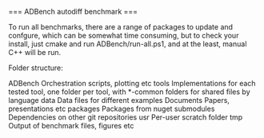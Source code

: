=== ADBench autodiff benchmark ===

To run all benchmarks, there are a range of packages to update and confgure, which can be somewhat time consuming, 
but to check your install, just cmake and run ADBench/run-all.ps1, and at the least, manual C++ will be run.

Folder structure:

ADBench		Orchestration scripts, plotting etc
tools		Implementations for each tested tool, one folder per tool, with *-common folders for shared files by language
data		Data files for different examples 
Documents	Papers, presentations etc
packages	Packages from nuget
submodules	Dependencies on other git repositories
usr			Per-user scratch folder
tmp			Output of benchmark files, figures etc
